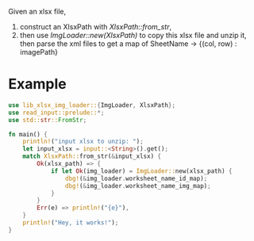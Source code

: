 Given an xlsx file, 

1. construct an XlsxPath with _XlsxPath::from_str_,
2.  then use _ImgLoader::new(XlsxPath)_ to copy this xlsx file and unzip it, then parse the xml files to get a map of SheetName -> {(col, row) : imagePath}


# Example
```rust
use lib_xlsx_img_loader::{ImgLoader, XlsxPath};
use read_input::prelude::*;
use std::str::FromStr;

fn main() {
    println!("input xlsx to unzip: ");
    let input_xlsx = input::<String>().get();
    match XlsxPath::from_str(&input_xlsx) {
        Ok(xlsx_path) => {
            if let Ok(img_loader) = ImgLoader::new(xlsx_path) {
                dbg!(&img_loader.worksheet_name_id_map);
                dbg!(&img_loader.worksheet_name_img_map);
            }
        }
        Err(e) => println!("{e}"),
    }
    println!("Hey, it works!");
}
```